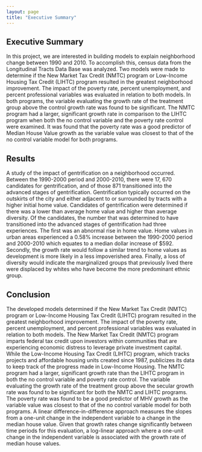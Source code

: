 ```yaml
---
layout: page
title: "Executive Summary"
---
```


## Executive Summary

In this project, we are interested in building models to explain neighborhood change between 1990 and 2010. To accomplish this, census data from the Longitudinal Tracts Data Base was analyzed. Two models were made to determine if the New Market Tax Credit (NMTC) program or  Low-Income Housing Tax Credit (LIHTC) program resulted in the greatest neighborhood improvement. The impact of the poverty rate, percent unemployment, and percent professional variables was evaluated in relation to both models. In both programs, the variable evaluating the growth rate of the treatment group above the control growth rate was found to be significant. The NMTC program had a larger, significant growth rate in comparison to the LIHTC program when both the no control variable and the poverty rate control were examined. It was found that the poverty rate was a good predictor of Median House Value growth as the variable value was closest to that of the no control variable model for both programs. 

## Results

A study of the impact of gentrification on a neighborhood occurred. Between the 1990-2000 period and 2000-2010, there were 17, 670 candidates for gentrification, and of those 871 transitioned into the advanced stages of gentrification. Gentrification typically occurred on the outskirts of the city and either adjacent to or surrounded by tracts with a higher initial home value. Candidates of gentrification were determined if there was a lower than average home value and higher than average diversity. Of the candidates, the number that was determined to have transitioned into the advanced stages of gentrification had three experiences. The first was an abnormal rise in home value. Home values in urban areas experienced a 0.58% increase between the 1990-2000 period and 2000-2010 which equates to a median dollar increase of $592. Secondly, the growth rate would follow a similar trend to home values as development is more likely in a less impoverished area. Finally, a loss of diversity would indicate the marginalized groups that previously lived there were displaced by whites who have become the more predominant ethnic group. 

## Conclusion

The developed models determined if the New Market Tax Credit (NMTC) program or  Low-Income Housing Tax Credit (LIHTC) program resulted in the greatest neighborhood improvement. The impact of the poverty rate, percent unemployment, and percent professional variables was evaluated in relation to both models. The New Market Tax Credit (NMTC) program imparts federal tax credit upon investors within communities that are experiencing economic distress to leverage private investment capital. While the Low-Income Housing Tax Credit (LIHTC) program, which tracks projects and affordable housing units created since 1987, publicizes its data to keep track of the progress made in Low-Income Housing. The NMTC program had a larger, significant growth rate than the LIHTC program in both the no control variable and poverty rate control. The variable evaluating the growth rate of the treatment group above the secular growth rate was found to be significant for both the NMTC and LIHTC programs. The poverty rate was found to be a good predictor of MHV growth as the variable value was closest to that of the no control variable model for both programs. A linear difference-in-difference approach measures the slopes from a one-unit change in the independent variable to a change in the median house value. Given that growth rates change significantly between time periods for this evaluation, a log-linear approach where a one-unit change in the independent variable is associated with the growth rate of median house values.

